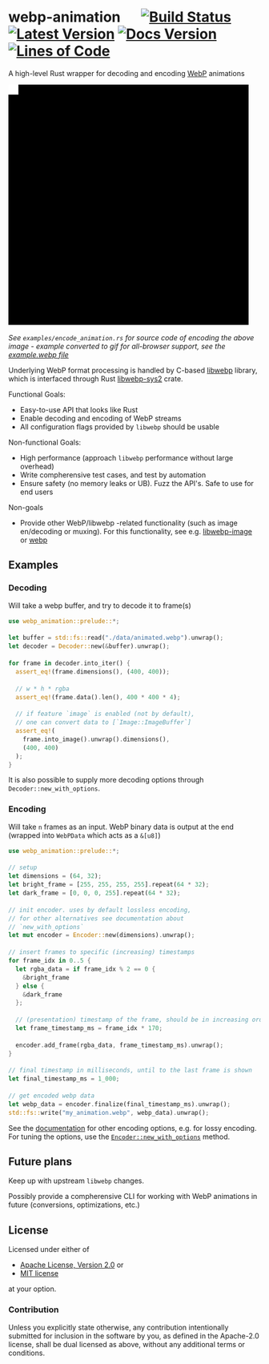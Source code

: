 # webp-animation &emsp; [![Build Status]][actions] [![Latest Version]][crates.io] [![Docs Version]][docs] [![Lines of Code]][github]

[Build Status]: https://img.shields.io/github/actions/workflow/status/blaind/webp-animation/ci.yml?branch=main
[actions]: https://github.com/blaind/webp-animation/actions?query=branch%3Amain
[Latest Version]: https://img.shields.io/crates/v/webp-animation.svg
[crates.io]: https://crates.io/crates/webp-animation
[Lines of Code]: https://tokei.rs/b1/github/blaind/webp-animation?category=code
[github]: https://github.com/blaind/webp-animation
[Docs Version]: https://docs.rs/webp-animation/badge.svg
[docs]: https://docs.rs/webp-animation

A high-level Rust wrapper for decoding and encoding
[WebP](https://en.wikipedia.org/wiki/WebP) animations

![Example](data/example.gif)

_See `examples/encode_animation.rs` for source code of encoding the above image - example converted to gif for all-browser support, see the [example.webp file](data/example.webp)_

Underlying WebP format processing is handled by C-based
[libwebp](https://developers.google.com/speed/webp/docs/container-api) library,
which is interfaced through Rust [libwebp-sys2](https://crates.io/crates/libwebp-sys2)
crate.

Functional Goals:

- Easy-to-use API that looks like Rust
- Enable decoding and encoding of WebP streams
- All configuration flags provided by `libwebp` should be usable

Non-functional Goals:

- High performance (approach `libwebp` performance without large overhead)
- Write compherensive test cases, and test by automation
- Ensure safety (no memory leaks or UB). Fuzz the API's. Safe to use for end users

Non-goals

- Provide other WebP/libwebp -related functionality (such as image en/decoding or muxing). For this functionality, see e.g. [libwebp-image](https://crates.io/crates/libwebp-image) or [webp](https://crates.io/crates/webp)

## Examples

### Decoding

Will take a webp buffer, and try to decode it to frame(s)

```rust
use webp_animation::prelude::*;

let buffer = std::fs::read("./data/animated.webp").unwrap();
let decoder = Decoder::new(&buffer).unwrap();

for frame in decoder.into_iter() {
  assert_eq!(frame.dimensions(), (400, 400));

  // w * h * rgba
  assert_eq!(frame.data().len(), 400 * 400 * 4);

  // if feature `image` is enabled (not by default),
  // one can convert data to [`Image::ImageBuffer`]
  assert_eq!(
    frame.into_image().unwrap().dimensions(),
    (400, 400)
  );
}
```

It is also possible to supply more decoding options through `Decoder::new_with_options`.

### Encoding

Will take `n` frames as an input. WebP binary data is output at the end
(wrapped into `WebPData` which acts as a `&[u8]`)

```rust
use webp_animation::prelude::*;

// setup
let dimensions = (64, 32);
let bright_frame = [255, 255, 255, 255].repeat(64 * 32);
let dark_frame = [0, 0, 0, 255].repeat(64 * 32);

// init encoder. uses by default lossless encoding,
// for other alternatives see documentation about
// `new_with_options`
let mut encoder = Encoder::new(dimensions).unwrap();

// insert frames to specific (increasing) timestamps
for frame_idx in 0..5 {
  let rgba_data = if frame_idx % 2 == 0 {
    &bright_frame
  } else {
    &dark_frame
  };

  // (presentation) timestamp of the frame, should be in increasing order. represented in milliseconds
  let frame_timestamp_ms = frame_idx * 170;

  encoder.add_frame(rgba_data, frame_timestamp_ms).unwrap();
}

// final timestamp in milliseconds, until to the last frame is shown
let final_timestamp_ms = 1_000;

// get encoded webp data
let webp_data = encoder.finalize(final_timestamp_ms).unwrap();
std::fs::write("my_animation.webp", webp_data).unwrap();
```

See the [documentation](https://docs.rs/webp-animation/latest/webp_animation) for other encoding options, e.g.
for lossy encoding. For tuning the options, use the [`Encoder::new_with_options`](https://docs.rs/webp-animation/latest/webp_animation/struct.Encoder.html#method.new_with_options) method.

## Future plans

Keep up with upstream `libwebp` changes.

Possibly provide a compherensive CLI for working with WebP animations in future (conversions, optimizations, etc.)

## License

Licensed under either of

- <a href="LICENSE-APACHE">Apache License, Version 2.0</a> or
- <a href="LICENSE-MIT">MIT license</a>

at your option.

### Contribution

Unless you explicitly state otherwise, any contribution intentionally submitted
for inclusion in the software by you, as defined in the Apache-2.0 license, shall be dual licensed as above, without any additional terms or conditions.
